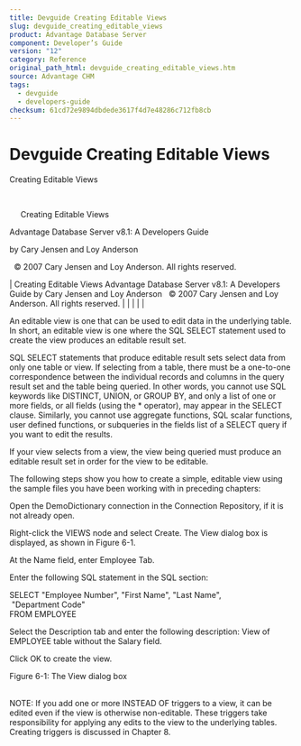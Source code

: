```yaml
---
title: Devguide Creating Editable Views
slug: devguide_creating_editable_views
product: Advantage Database Server
component: Developer’s Guide
version: "12"
category: Reference
original_path_html: devguide_creating_editable_views.htm
source: Advantage CHM
tags:
  - devguide
  - developers-guide
checksum: 61cd72e9894dbdede3617f4d7e48286c712fb8cb
---
```


# Devguide Creating Editable Views

Creating Editable Views

 

     Creating Editable Views

Advantage Database Server v8.1: A Developers Guide

by Cary Jensen and Loy Anderson

  © 2007 Cary Jensen and Loy Anderson. All rights reserved.

| Creating Editable Views  Advantage Database Server v8.1: A Developers Guide  by Cary Jensen and Loy Anderson    © 2007 Cary Jensen and Loy Anderson. All rights reserved. |  |  |  |  |

An editable view is one that can be used to edit data in the underlying table. In short, an editable view is one where the SQL SELECT statement used to create the view produces an editable result set.

SQL SELECT statements that produce editable result sets select data from only one table or view. If selecting from a table, there must be a one-to-one correspondence between the individual records and columns in the query result set and the table being queried. In other words, you cannot use SQL keywords like DISTINCT, UNION, or GROUP BY, and only a list of one or more fields, or all fields (using the \* operator), may appear in the SELECT clause. Similarly, you cannot use aggregate functions, SQL scalar functions, user defined functions, or subqueries in the fields list of a SELECT query if you want to edit the results.

If your view selects from a view, the view being queried must produce an editable result set in order for the view to be editable.

The following steps show you how to create a simple, editable view using the sample files you have been working with in preceding chapters:

Open the DemoDictionary connection in the Connection Repository, if it is not already open.

Right-click the VIEWS node and select Create. The View dialog box is displayed, as shown in Figure 6-1.

At the Name field, enter Employee Tab.

Enter the following SQL statement in the SQL section:

SELECT "Employee Number", "First Name", "Last Name",  
  "Department Code"  
FROM EMPLOYEE

Select the Description tab and enter the following description: View of EMPLOYEE table without the Salary field.

Click OK to create the view.

Figure 6-1: The View dialog box

   
NOTE: If you add one or more INSTEAD OF triggers to a view, it can be edited even if the view is otherwise non-editable. These triggers take responsibility for applying any edits to the view to the underlying tables. Creating triggers is discussed in Chapter 8.
